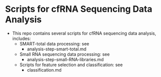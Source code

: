 # Scripts for cfRNA Sequencing Data Analysis
- This repo contains several scripts for cfRNA sequencing data analysis, includes:
  - SMART-total data processing: see 
    - analysis-step-smart-total.md
  - Small RNA sequencing data processing: see
    - analysis-step-small-RNA-libraries.md
  - Scripts for feature selection and classification: see
    - classification.md 

